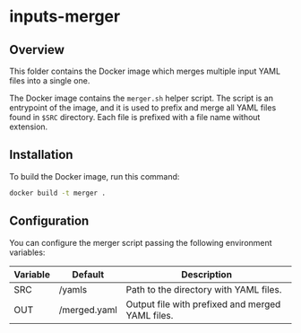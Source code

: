 # inputs-merger

## Overview

This folder contains the Docker image which merges multiple input YAML files into a single one.

The Docker image contains the `merger.sh` helper script. The script is an entrypoint of the image, and it is used to prefix and merge all YAML files found in `$SRC` directory.
Each file is prefixed with a file name without extension.

## Installation

To build the Docker image, run this command:

```bash
docker build -t merger .
```

## Configuration

You can configure the merger script passing the following environment variables:

| Variable                  | Default      | Description                                      |
| ------------------------- | ------------ | ------------------------------------------------ |
| SRC                       | /yamls       | Path to the directory with YAML files.           |
| OUT                       | /merged.yaml | Output file with prefixed and merged YAML files. |
